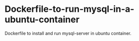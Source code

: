 # Dockerfile-to-run-mysql-in-a-ubuntu-container
Dockerfile to install and run mysql-server in ubuntu container.
